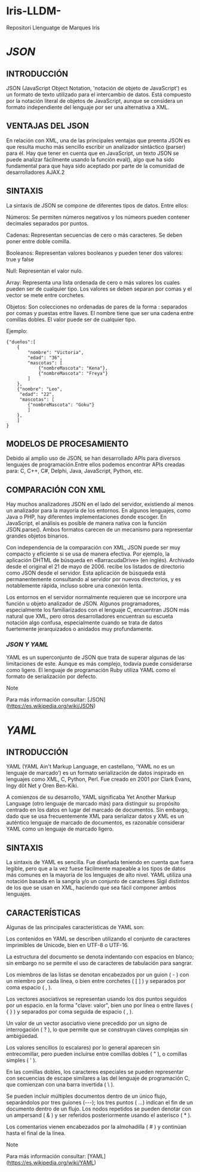 # Iris-LLDM-
Repositori Llenguatge de Marques Iris

# ***JSON***

## **INTRODUCCIÓN**
JSON (JavaScript Object Notation, 'notación de objeto de JavaScript') es un formato de texto utilizado para el intercambio de datos. Está compuesto por la notación literal de objetos de JavaScript, aunque se considera un formato independiente del lenguaje por ser una alternativa a XML.

## **VENTAJAS DEL JSON**
En relación con XML, una de las principales ventajas que preenta JSON es que resulta mucho más sencillo escribir un analizador sintáctico (parser) para él.​ Hay que tener en cuenta que en JavaScript, un texto JSON se puede analizar fácilmente usando la función eval(), algo que ha sido fundamental para que haya sido aceptado por parte de la comunidad de desarrolladores AJAX.2

## **SINTAXIS**
La sintaxis de JSON se compone de diferentes tipos de datos. Entre ellos:

Números: Se permiten números negativos y los númeors pueden contener decimales separados por puntos.

Cadenas: Representan secuencias de cero o más caracteres. Se deben poner entre doble comilla.

Booleanos: Representan valores booleanos y pueden tener dos valores: true y false

Null: Representan el valor nulo.

Array: Representa una lista ordenada de cero o más valores los cuales pueden ser de cualquier tipo. Los valores se deben separan por comas y el vector se mete entre corchetes.

Objetos: Son colecciones no ordenadas de pares de la forma <nombre>:<valor> separados por comas y puestas entre llaves. El nombre tiene que ser una cadena entre comillas dobles. El valor puede ser de cualquier tipo. 

Ejemplo:

```
{"dueños":[
	{
        "nombre": "Victoria",
	    "edad": "36",
	    "mascotas": [
		    {"nombreMascota": "Kena"},
		    {"nombreMascota": "Freya"}
	    ]
    },
	{"nombre": "Leo",
	 "edad": "22",
	 "mascotas": [
		{"nombreMascota": "Goku"}
	    ]
    },
    ]
}
```


## **MODELOS DE PROCESAMIENTO**
Debido al amplio uso de JSON, se han desarrollado APIs para diversos lenguajes de programación.Entre ellos podemos encontrar APIs creadas para: C, C++, C#, Delphi, Java, JavaScript, Python, etc.

## **COMPARACIÓN CON XML**
Hay muchos analizadores JSON en el lado del servidor, existiendo al menos un analizador para la mayoría de los entornos. En algunos lenguajes, como Java o PHP, hay diferentes implementaciones donde escoger. En JavaScript, el análisis es posible de manera nativa con la función JSON.parse(). Ambos formatos carecen de un mecanismo para representar grandes objetos binarios.

Con independencia de la comparación con XML, JSON puede ser muy compacto y eficiente si se usa de manera efectiva. Por ejemplo, la aplicación DHTML de búsqueda en «BarracudaDrive» (en inglés). Archivado desde el original el 21 de mayo de 2006. recibe los listados de directorio como JSON desde el servidor. Esta aplicación de búsqueda está permanentemente consultando al servidor por nuevos directorios, y es notablemente rápida, incluso sobre una conexión lenta.

Los entornos en el servidor normalmente requieren que se incorpore una función u objeto analizador de JSON. Algunos programadores, especialmente los familiarizados con el lenguaje C, encuentran JSON más natural que XML, pero otros desarrolladores encuentran su escueta notación algo confusa, especialmente cuando se trata de datos fuertemente jerarquizados o anidados muy profundamente.

### *JSON Y YAML*
YAML es un superconjunto de JSON que trata de superar algunas de las limitaciones de este. Aunque es más complejo, todavía puede considerarse como ligero. El lenguaje de programación Ruby utiliza YAML como el formato de serialización por defecto. 

> [!NOTE]
> Para más información consultar: [JSON] (https://es.wikipedia.org/wiki/JSON)

# ***YAML***

## **INTRODUCCIÓN**
YAML (YAML Ain't Markup Language, en castellano, ‘YAML no es un lenguaje de marcado’) es un formato serialización de datos inspirado en lenguajes como XML, C, Python, Perl. Fue creado en 2001 por Clark Evans, Ingy döt Net y Oren Ben-Kiki.

A comienzos de su desarrollo, YAML significaba Yet Another Markup Language (otro lenguaje de marcado más) para distinguir su propósito centrado en los datos en lugar del marcado de documentos. Sin embargo, dado que se usa frecuentemente XML para serializar datos y XML es un auténtico lenguaje de marcado de documentos, es razonable considerar YAML como un lenguaje de marcado ligero.

## **SINTAXIS**

La sintaxis de YAML es sencilla. Fue diseñada teniendo en cuenta que fuera legible, pero que a la vez fuese fácilmente mapeable a los tipos de datos más comunes en la mayoría de los lenguajes de alto nivel. YAML utiliza una notación basada en la sangría y/o un conjunto de caracteres Sigil distintos de los que se usan en XML, haciendo que sea fácil componer ambos lenguajes.

## **CARACTERÍSTICAS**

Algunas de las principales características de YAML son:

Los contenidos en YAML se describen utilizando el conjunto de caracteres imprimibles de Unicode, bien en UTF-8 o UTF-16.

La estructura del documento se denota indentando con espacios en blanco; sin embargo no se permite el uso de caracteres de tabulación para sangrar.

Los miembros de las listas se denotan encabezados por un guion ( - ) con un miembro por cada línea, o bien entre corchetes ( [ ] ) y separados por coma espacio ( , ).

Los vectores asociativos se representan usando los dos puntos seguidos por un espacio. en la forma "clave: valor", bien uno por línea o entre llaves ( { } ) y separados por coma seguida de espacio ( , ).

Un valor de un vector asociativo viene precedido por un signo de interrogación ( ? ), lo que permite que se construyan claves complejas sin ambigüedad.

Los valores sencillos (o escalares) por lo general aparecen sin entrecomillar, pero pueden incluirse entre comillas dobles ( " ), o comillas simples ( ' ).

En las comillas dobles, los caracteres especiales se pueden representar con secuencias de escape similares a las del lenguaje de programación C, que comienzan con una barra invertida ( \ ).

Se pueden incluir múltiples documentos dentro de un único flujo, separándolos por tres guiones (---); los tres puntos ( ...) indican el fin de un documento dentro de un flujo. Los nodos repetidos se pueden denotar con un ampersand ( & ) y ser referidos posteriormente usando el asterisco ( * ).

Los comentarios vienen encabezados por la almohadilla ( # ) y continúan hasta el final de la línea.

> [!NOTE]
> Para más información consultar: [YAML] (https://es.wikipedia.org/wiki/YAML)
